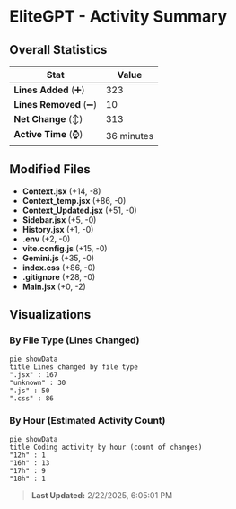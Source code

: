 # EliteGPT - Activity Summary 

## Overall Statistics

| Stat                   | Value                                                             |
| ---------------------- | ----------------------------------------------------------------- |
| **Lines Added** (➕)   | 323                                          |
| **Lines Removed** (➖) | 10                                        |
| **Net Change** (↕)    | 313                |
| **Active Time** (⌚)   | 36 minutes |


## Modified Files
- **Context.jsx** (+14, -8)
- **Context_temp.jsx** (+86, -0)
- **Context_Updated.jsx** (+51, -0)
- **Sidebar.jsx** (+5, -0)
- **History.jsx** (+1, -0)
- **.env** (+2, -0)
- **vite.config.js** (+15, -0)
- **Gemini.js** (+35, -0)
- **index.css** (+86, -0)
- **.gitignore** (+28, -0)
- **Main.jsx** (+0, -2)

## Visualizations

### By File Type (Lines Changed)

```mermaid
pie showData
title Lines changed by file type
".jsx" : 167
"unknown" : 30
".js" : 50
".css" : 86
```

### By Hour (Estimated Activity Count)

```mermaid
pie showData
title Coding activity by hour (count of changes)
"12h" : 1
"16h" : 13
"17h" : 9
"18h" : 1
```


> **Last Updated:** 2/22/2025, 6:05:01 PM